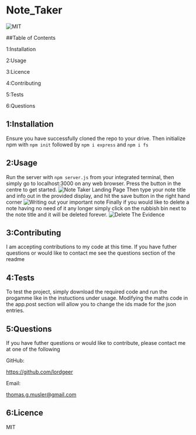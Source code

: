# Note_Taker
![MIT](https://img.shields.io/badge/licence-MIT-Green)

##Table of Contents

  1:Installation

  2:Usage

  3:Licence

  4:Contributing

  5:Tests

  6:Questions


## 1:Installation
Ensure you have successfully cloned the repo to your drive. Then initialize npm with 
```npm init``` followed by ```npm i express``` and ```npm i fs``` 

## 2:Usage
Run the server with ```npm server.js``` from your integrated terminal, then simply go to localhost:3000 on any web browser. Press the button in the centre to get started. 
![Note Taker Landing Page](assets/images/Screenshot1.png)
Then type your note title and info out in the provided display, and hit the save button in the right hand corner
![Writing out your important note](assets/images/Screenshot2.png)
Finally if you would like to delete a note having no need of it any longer simply click on the rubbish bin next to the note title and it will be deleted forever.
![Delete The Evidence](assets/images/Screenshot3.png)
## 3:Contributing
I am accepting contributions to my code at this time. If you have futher questions or 
would like to contact me see the questions section of the readme

## 4:Tests
To test the project, simply download the required code and run the progamme like in the instuctions under usage. Modifying the maths code in the app.post section will allow you to change the ids made for the json entries.

## 5:Questions
If you have futher questions or would like to contribute, please contact me at one of the following

GitHub:

https://github.com/lordgeer 

Email:

thomas.g.musler@gmail.com 



## 6:Licence
MIT


  